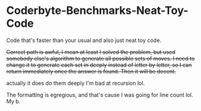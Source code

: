 # Coderbyte-Benchmarks-Neat-Toy-Code
Code that's faster than your usual and also just neat toy code.

<strike>Correct path is awful, I mean at least I solved the problem, but used somebody else's algorithm
to generate all possible sets of moves. I need to change it to generate each set in deeply instead
of letter by letter, so I can return immediately once the answer is found. Then it will be decent.</strike>

actually it does do them deeply I'm bad at recursion lol.

The formatting is egregious, and that's cause I was going for line count lol. My b.

